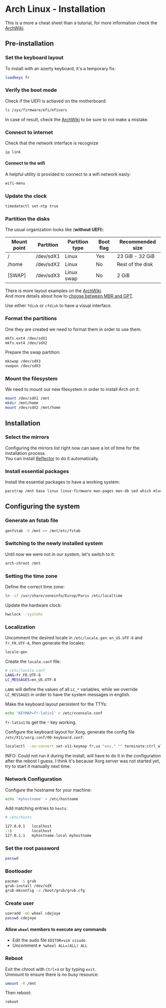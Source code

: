 # Arch Linux - Installation

This is a more a cheat sheet than a tutorial, for more information check the [ArchWiki](https://wiki.archlinux.org/index.php/installation_guide).


## Pre-installation

### Set the keyboard layout

To install with an azerty keyboard, it's a temporary fix:
```sh
loadkeys fr
```


### Verify the boot mode

Check if the UEFI is actiaved on the motherboard:
```sh
ls /sys/firmware/efi/efivars
```

In case of result, check the [ArchWiki](https://wiki.archlinux.org/index.php/installation_guide) to be sure to not make a mistake.


### Connect to internet

Check that the network interface is recognize
```sh
ip link
```

#### Connect to the wifi

A helpful utility is provided to connect to a wifi network easly:
```sh
wifi-menu
```


### Update the clock

```sh
timedatectl set-ntp true
```


### Partition the disks

The usual organization looks like (**without UEFI**):

| Mount point | Partition | Partition type | Boot flag | Recommended size |
|-------------|-----------|----------------|-----------|------------------|
| /           | /dev/sdX1 | Linux          | Yes       | 23 GiB - 32 GiB  |
| /home       | /dev/sdX2 | Linux          | No        | Rest of the disk |
| [SWAP]      | /dev/sdX3 | Linux swap     | No        | 2 GiB            |

There is more layout examples on the [ArchWiki](https://wiki.archlinux.org/index.php/Partitioning#Example_layouts).  
And more details about how to [choose between MBR and GPT](https://wiki.archlinux.org/index.php/Partitioning#Choosing_between_GPT_and_MBR).

Use either `fdisk` or `cfdisk` to have a visual interface.


### Format the partitions

One they are created we need to format them in order to use them.
```sh
mkfs.ext4 /dev/sdX1
mkfs.ext4 /dev/sdX2
```

Prepare the swap partition:
```sh
mkswap /dev/sdX3
swapon /dev/sdX3
```


### Mount the filesystem

We need to mount our new filesystem in order to install Arch on it:
```sh
mount /dev/sdX1 /mnt
mkdir /mnt/home
mount /dev/sdX2 /mnt/home
```


## Installation

### Select the mirrors

Configuring the mirrors list right now can save a lot of time for the installation process.  
You can install [Reflector](../Pacman/Reflector) to do it automatically.


### Install essential packages

Install the essential packages to have a working system:
```sh
pacstrap /mnt base linux linux-firmware man-pages man-db sed which mlocate vim networkmanager network-manager-applet xorg-server xorg-setxkbmap xorg-xev xorg-xprop zsh
```


## Configuring the system

### Generate an fstab file

```sh
genfstab -U /mnt >> /mnt/etc/fstab
```


### Switching to the newly installed system

Until now we were not in our system, let's switch to it:
```sh
arch-chroot /mnt
```


### Setting the time zone

Define the correct time zone:
```sh
ln -sf /usr/share/zoneinfo/Europ/Paris /etc/localtime
```

Update the hardware clock:
```sh
hwclock --systohc
```


### Localization

Uncomment the desired locale in `/etc/locale.gen`: `en_US.UTF-8` and `fr_FR.UTF-8`, then generate the locales:
```sh
locale-gen
```

Create the `locale.conf` file:
```sh
# /etc/locale.conf
LANG=fr_FR.UTF-8
LC_MESSAGES=en_US.UTF-8
```

`LANG` will define the values of all `LC_*` variables, while we override `LC_MESSAGES` in order to have the system messages in english.

Make the keyboard layout persistent for the TTYs:
```sh
echo 'KEYMAP=fr-latin1' > /etc/vconsole.conf
```

`fr-latin1` to get the `²` key working.

Configure the keyboard layout for Xorg, generate the config file `/etc/X11/xorg.conf/00-keyboard.conf`:
```sh
localectl --no-convert set-x11-keymap fr,us "oss," "" terminate:ctrl_alt_bksp,grp:alt_space_toggle,caps:escape
```

INFO: Could not run it during the install, will have to do it in the configuration after the reboot I guess.
I think it's because Xorg server was not started yet, try to start it manually next time.


### Network Configuration

Configure the hostname for your machine:
```sh
echo 'myhostname' > /etc/hostname
```

Add matching entries to `hosts`:
```sh
# /etc/hosts

127.0.0.1	localhost
::1         localhost
127.0.1.1   myhostname.local myhostname
```


### Set the root password

```sh
passwd
```


### Bootloader

```sh
pacman -S grub
grub-install /dev/sdX
grub-mkconfig -o /boot/grub/grub.cfg
```

### Create user

```sh
useradd -mG wheel cdejoye
passwd cdejoye
```

#### Allow `wheel` members to execute any commands

* Edit the sudo file `EDITOR=vim visudo`
* Uncomment `# %wheel ALL=(ALL) ALL`


### Reboot

Exit the chroot with `Ctrl+d` or by typing `exit`.  
Unmount to ensure there is no busy resource:
```sh
umount -R /mnt
```

Then reboot:
```sh
reboot
```
